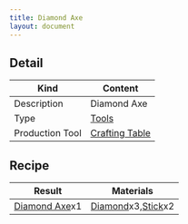 ```yaml
---
title: Diamond Axe
layout: document
---
```

## Detail

|Kind|Content|
|---|---|
|Description|Diamond Axe|
|Type|[Tools](Tools)|
|Production Tool|[Crafting Table](Crafting_Table)|

## Recipe

|Result|Materials|
|---|---|
|[Diamond Axe](Diamond_Axe)x1|[Diamond](Diamond)x3,[Stick](Stick)x2|
